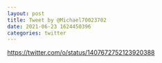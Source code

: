 ```yaml
--- 
layout: post 
title: Tweet by @Michael70023702 
date: 2021-06-23 1624450396 
categories: twitter 
--- 
```

https://twitter.com/o/status/1407672752123920388